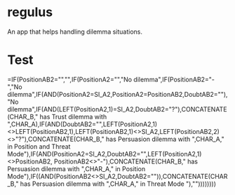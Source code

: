 # regulus
An app that helps handling dilemma situations. 

# Test
=IF(PositionAB2="","",IF(PositionA2="","No dilemma",IF(PositionAB2="-","No dilemma",IF(AND(PositionA2=SI_A2,PositionA2=PositionAB2,DoubtAB2=""),"No dilemma",IF(AND(LEFT(PositionA2,1)=SI_A2,DoubtAB2="?"),CONCATENATE(CHAR_B," has Trust dilemma with ",CHAR_A),IF(AND(DoubtAB2="",LEFT(PositionA2,1)<>LEFT(PositionAB2,1),LEFT(PositionAB2,1)<>SI_A2,LEFT(PositionAB2,2)<>"?"),CONCATENATE(CHAR_B," has Persuasion dilemma with ",CHAR_A," in Position and Threat Mode"),IF(AND(PositionA2=SI_A2,DoubtAB2="",LEFT(PositionA2,1)<>PositionAB2, PositionAB2<>"-"),CONCATENATE(CHAR_B," has Persuasion dilemma with ",CHAR_A," in Position Mode"),IF((AND(PositionAB2<>SI_A2,DoubtAB2="")),CONCATENATE(CHAR_B," has Persuasion dilemma with ",CHAR_A," in Threat Mode "),""))))))))